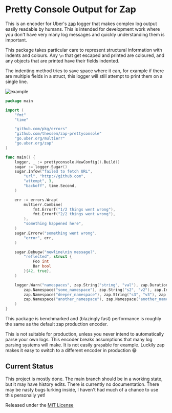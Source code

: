 # Pretty Console Output for Zap

This is an encoder for Uber's [zap][zap] logger that makes complex log output 
easily readable by humans. This is intended for development work where you 
don't have very many log messages and quickly understanding them is important.

This package takes particular care to represent structural information with 
indents and colours. Any `\n` that get escaped and printed are coloured, and 
any objects that are printed have their fields indented.

The indenting method tries to save space where it can, for example if there 
are multiple fields in a struct, this logger will still attempt to print 
them on a single line.

![example](https://github.com/thessem/zap-prettyconsole/blob/main/doc/example.png?raw=true)

```go
package main

import (
	"fmt"
	"time"

	"github.com/pkg/errors"
	"github.com/thessem/zap-prettyconsole"
	"go.uber.org/multierr"
	"go.uber.org/zap"
)

func main() {
	logger, _ := prettyconsole.NewConfig().Build()
	sugar := logger.Sugar()
	sugar.Infow("failed to fetch URL",
		"url", "http://github.com",
		"attempt", 3,
		"backoff", time.Second,
	)

	err := errors.Wrap(
		multierr.Combine(
			fmt.Errorf("1/2 things went wrong"),
			fmt.Errorf("2/2 things went wrong"),
		),
		"something happened here",
	)
	sugar.Errorw("something went wrong",
		"error", err,
	)

	sugar.Debugw("newline\nin message?",
		"reflected", struct {
			Foo int
			Bar bool
		}{42, true},
	)

	logger.Warn("namespaces", zap.String("string", "val"), zap.Duration("dur", 42*time.Minute),
		zap.Namespace("some_namespace"), zap.String("s2", "v2"), zap.Int("i2", 2),
		zap.Namespace("deeper_namespace"), zap.String("s3", "v3"), zap.Int("i3", 3),
		zap.Namespace("another_namespace"), zap.Namespace("another_namespace_again"), zap.Bool("the_end", true),
	)
}
```

This package is benchmarked and (blazingly fast) performance is roughly the same
as the default zap production encoder.

This is not suitable for production, unless you never intend to automatically
parse your own logs. This encoder breaks assumptions that many log parsing
systems will make. It is not easily `grep`able for example. Luckily zap makes it
easy to switch to a different encoder in production 😁

## Current Status
This project is mostly done. The main branch should be in a working state, but
it may have history edits. There is currently no documentation. There may be
nasty bugs lurking inside, I haven't had much of a chance to use this personally
yet!

Released under the [MIT License](LICENSE.txt)

[zap]: https://github.com/uber-go/zap
